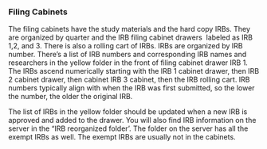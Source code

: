 
### Filing Cabinets

The filing cabinets have the study materials and the hard copy IRBs. They are organized by quarter and the IRB filing cabinet drawers  labeled as IRB 1,2, and 3. There is also a rolling cart of IRBs. IRBs are organized by IRB number. There’s a list of IRB numbers and corresponding IRB names and researchers in the yellow folder in the front of filing cabinet drawer IRB 1. The IRBs ascend numerically starting with the IRB 1 cabinet drawer, then IRB 2 cabinet drawer, then cabinet IRB 3 cabinet, then the IRB rolling cart. IRB numbers typically align with when the IRB was first submitted, so the lower the number, the older the original IRB.

The list of IRBs in the yellow folder should be updated when a new IRB is approved and added to the drawer. You will also find IRB information on the server in the “IRB reorganized folder’. The folder on the server has all the exempt IRBs as well. The exempt IRBs are usually not in the cabinets.